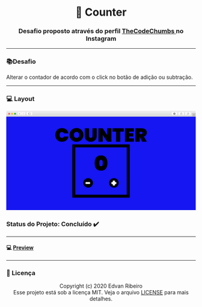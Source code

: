 <h1 align = "center" >
&#128290  Counter
</h1>

<h3 align ="center"> Desafio proposto através do perfil <a href="https://www.instagram.com/p/B-Zh8fmAAMA/?igshid=17f7wwaulw52l" target="_blank"> TheCodeChumbs </a> no Instagram </h3>

------
###  :books:Desafio 
Alterar o contador de acordo com o click no botão de adição ou subtração.

------
### :computer: Layout

<img src="https://github.com/ejunior01/projetos_by_TheCodeChumbs/blob/master/desafio_counter/design/layout.png?raw=true">

### Status do Projeto: Concluído :heavy_check_mark:
------

#### :computer: [Preview](https://ejunior01.github.io/projetos_by_TheCodeChumbs/desafio_counter/)
------

### :pencil: Licença

<p align="center">
	Copyright (c) 2020 Edvan Ribeiro
    <br/>
    Esse projeto está sob a licença MIT. Veja o arquivo <a href="https://github.com/ejunior01/projetos_by_TheCodeChumbs/blob/master/LICENSE">LICENSE</a> para mais detalhes.
</p>
